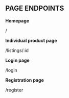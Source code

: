 ## **PAGE ENDPOINTS**

**Homepage**

/

**Individual product page**

/listings/:id

**Login page**

/login

**Registration page**

/register
